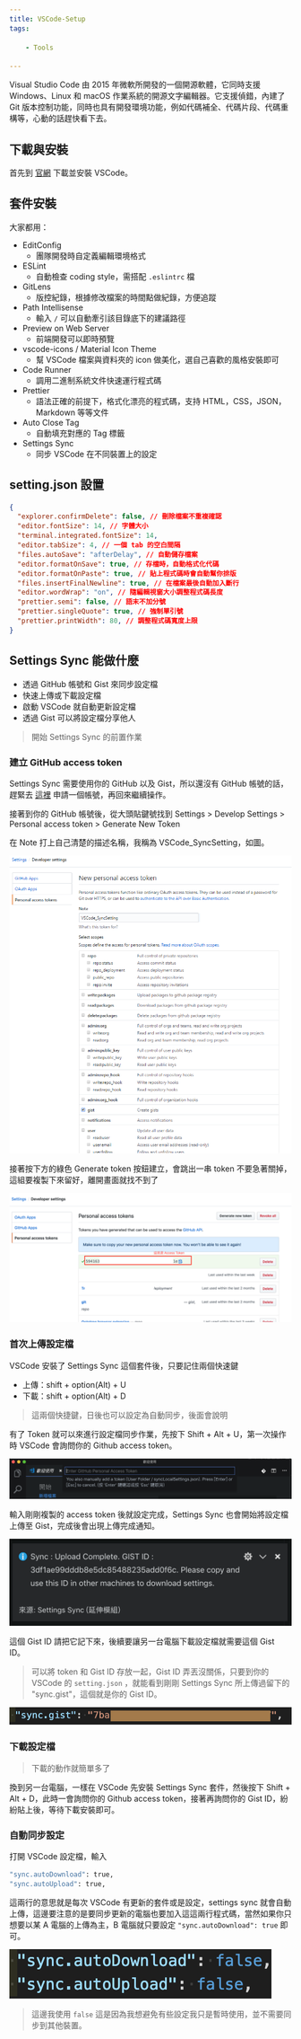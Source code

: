 ```yaml
---
title: VSCode-Setup
tags:

    - Tools

---
```

Visual Studio Code 由 2015 年微軟所開發的一個開源軟體，它同時支援 Windows、Linux 和 macOS 作業系統的開源文字編輯器。它支援偵錯，內建了 Git 版本控制功能，同時也具有開發環境功能，例如代碼補全、代碼片段、代碼重構等，心動的話趕快看下去。

## 下載與安裝

首先到 [官網](https://code.visualstudio.com/) 下載並安裝 VSCode。

## 套件安裝

大家都用：

* EditConfig
  + 團隊開發時自定義編輯環境格式
* ESLint
  + 自動檢查 coding style，需搭配 `.eslintrc` 檔
* GitLens
  + 版控紀錄，根據修改檔案的時間點做紀錄，方便追蹤
* Path Intellisense
  + 輸入 `/` 可以自動牽引該目錄底下的建議路徑
* Preview on Web Server
  + 前端開發可以即時預覽
* vscode-icons / Material Icon Theme
  + 幫 VSCode 檔案與資料夾的 icon 做美化，選自己喜歡的風格安裝即可
* Code Runner
  + 調用二進制系統文件快速運行程式碼
* Prettier
  + 語法正確的前提下，格式化漂亮的程式碼，支持 HTML，CSS，JSON，Markdown 等等文件
* Auto Close Tag
  + 自動填充對應的 Tag 標籤
* Settings Sync
  + 同步 VSCode 在不同裝置上的設定

## setting.json 設置

``` json
{
  "explorer.confirmDelete": false, // 刪除檔案不重複確認
  "editor.fontSize": 14, // 字體大小
  "terminal.integrated.fontSize": 14,
  "editor.tabSize": 4, // 一個 tab 的空白間隔
  "files.autoSave": "afterDelay", // 自動儲存檔案
  "editor.formatOnSave": true, // 存檔時，自動格式化代碼
  "editor.formatOnPaste": true, // 貼上程式碼時會自動幫你排版
  "files.insertFinalNewline": true, // 在檔案最後自動加入斷行
  "editor.wordWrap": "on", // 隨編輯視窗大小調整程式碼長度
  "prettier.semi": false, // 語末不加分號
  "prettier.singleQuote": true, // 強制單引號
  "prettier.printWidth": 80, // 調整程式碼寬度上限
}
```

## Settings Sync 能做什麼

* 透過 GitHub 帳號和 Gist 來同步設定檔
* 快速上傳或下載設定檔
* 啟動 VSCode 就自動更新設定檔
* 透過 Gist 可以將設定檔分享他人

> 開始 Settings Sync 的前置作業

### 建立 GitHub access token

Settings Sync 需要使用你的 GitHub 以及 Gist，所以還沒有 GitHub 帳號的話，趕緊去 [這裡](https://github.com/) 申請一個帳號，再回來繼續操作。

接著到你的 GitHub 帳號後，從大頭貼鍵號找到 Settings > Develop Settings > Personal access token > Generate New Token

在 Note 打上自己清楚的描述名稱，我稱為 VSCode_SyncSetting，如圖。

![vscode_settingsync](/assets\images\posts\post_syncsetting.png)

接著按下方的綠色 Generate token 按鈕建立，會跳出一串 token 不要急著關掉，這組要複製下來留好，離開畫面就找不到了

![token](/assets/images\posts\post_token.png)

### 首次上傳設定檔

VSCode 安裝了 Settings Sync 這個套件後，只要記住兩個快速鍵

* 上傳：shift + option(Alt) + U
* 下載：shift + option(Alt) + D

> 這兩個快捷鍵，日後也可以設定為自動同步，後面會說明

有了 Token 就可以來進行設定檔同步作業，先按下 Shift + Alt + U，第一次操作時 VSCode 會詢問你的 Github access token。

![upload_token](/assets/images\posts\post_upload_token.png)

輸入剛剛複製的 access token 後就設定完成，Settings Sync 也會開始將設定檔上傳至 Gist，完成後會出現上傳完成通知。

![gistID](/assets/images\posts\post_gistID.png)

這個 Gist ID 請把它記下來，後續要讓另一台電腦下載設定檔就需要這個 Gist ID。

> 可以將 token 和 Gist ID 存放一起，Gist ID 弄丟沒關係，只要到你的 VSCode 的 `setting.json` ，就能看到剛剛 Settings Sync 所上傳過留下的 "sync.gist"，這個就是你的 Gist ID。

![setting.json](/assets/images\posts\post_setting-json-gistID.png)

### 下載設定檔

> 下載的動作就簡單多了

換到另一台電腦，一樣在 VSCode 先安裝 Settings Sync 套件，然後按下 Shift + Alt + D，此時一會詢問你的 Github access token，接著再詢問你的 Gist ID，紛紛貼上後，等待下載安裝即可。

### 自動同步設定

打開 VSCode 設定檔，輸入

``` bash
"sync.autoDownload": true,
"sync.autoUpload": true,
```

這兩行的意思就是每次 VSCode 有更新的套件或是設定，settings sync 就會自動上傳，這邊要注意的是要同步更新的電腦也要加入這這兩行程式碼，當然如果你只想要以某 A 電腦的上傳為主，B 電腦就只要設定 `"sync.autoDownload": true` 即可。

![setting auto DU](/assets/images\posts\post_sync-setting-auto-U-D.png)

> 這邊我使用 `false` 這是因為我想避免有些設定我只是暫時使用，並不需要同步到其他裝置。
